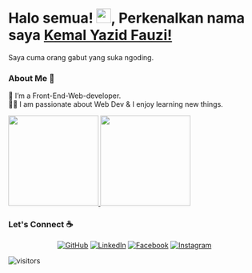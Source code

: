 # Halo semua! <img src="https://github.com/TheDudeThatCode/TheDudeThatCode/blob/master/Assets/Hi.gif" width="29px">, Perkenalkan nama saya [Kemal Yazid Fauzi!](https://www.linkedin.com/in/kemalyf/) 
Saya cuma orang gabut yang suka ngoding.

### About Me 🚀
🌱 I’m a Front-End-Web-developer. </br>
👨‍💻  I am passionate about Web Dev & I enjoy learning new things. </br>

<p align="left">
<a href="https://github.com/KemalYF">
  <img height="180em" src="https://github-readme-stats.vercel.app/api?username=KemalYF&show_icons=true&hide_border=true"/>
  <img height="180em" src="https://github-readme-stats-eight-theta.vercel.app/api/top-langs/?username=KemalYF&layout=compact&langs_count=8&hide_border=true"/>
</a>
</p>

### Let's Connect :coffee:
<p align="center">
	<a href="https://github.com/KemalYF"><img src="https://img.icons8.com/bubbles/50/000000/github.png" alt="GitHub"/></a>
	<a href="https://www.linkedin.com/in/kemalyf/"><img src="https://img.icons8.com/bubbles/50/000000/linkedin.png" alt="LinkedIn"/></a>
	<a href="https://www.facebook.com/kmalxx69/"><img src="https://img.icons8.com/bubbles/50/000000/facebook-new.png" alt="Facebook"/></a>
	<a href="https://www.instagram.com/kmalvx_13/"><img src="https://img.icons8.com/bubbles/50/000000/instagram.png" alt="Instagram"/></a>
</p>

![visitors](https://visitor-badge.laobi.icu/badge?page_id=KemalYF.KemalYF)
